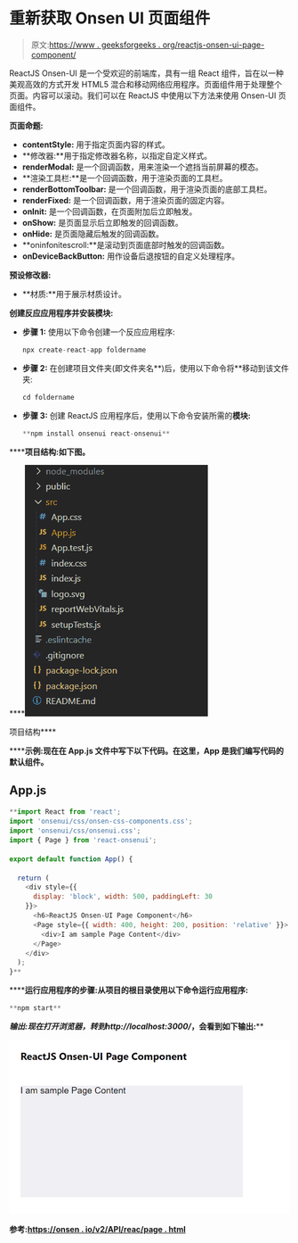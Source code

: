 # 重新获取 Onsen UI 页面组件

> 原文:[https://www . geeksforgeeks . org/reactjs-onsen-ui-page-component/](https://www.geeksforgeeks.org/reactjs-onsen-ui-page-component/)

ReactJS Onsen-UI 是一个受欢迎的前端库，具有一组 React 组件，旨在以一种美观高效的方式开发 HTML5 混合和移动网络应用程序。页面组件用于处理整个页面。内容可以滚动。我们可以在 ReactJS 中使用以下方法来使用 Onsen-UI 页面组件。

**页面命题:**

*   **contentStyle:** 用于指定页面内容的样式。
*   **修改器:**用于指定修改器名称，以指定自定义样式。
*   **renderModal:** 是一个回调函数，用来渲染一个遮挡当前屏幕的模态。
*   **渲染工具栏:**是一个回调函数，用于渲染页面的工具栏。
*   **renderBottomToolbar:** 是一个回调函数，用于渲染页面的底部工具栏。
*   **renderFixed:** 是一个回调函数，用于渲染页面的固定内容。
*   **onInit:** 是一个回调函数，在页面附加后立即触发。
*   **onShow:** 是页面显示后立即触发的回调函数。
*   **onHide:** 是页面隐藏后触发的回调函数。
*   **oninfonitescroll:**是滚动到页面底部时触发的回调函数。
*   **onDeviceBackButton:** 用作设备后退按钮的自定义处理程序。

**预设修改器:**

*   **材质:**用于展示材质设计。

**创建反应应用程序并安装模块:**

*   **步骤 1:** 使用以下命令创建一个反应应用程序:

    ```jsx
    npx create-react-app foldername
    ```

*   **步骤 2:** 在创建项目文件夹(即文件夹名**)后，使用以下命令将**移动到该文件夹:

    ```jsx
    cd foldername
    ```

*   **步骤 3:** 创建 ReactJS 应用程序后，使用以下命令安装所需的****模块:****

    ```jsx
    **npm install onsenui react-onsenui** 
    ```

******项目结构:**如下图。****

****![](img/f04ae0d8b722a9fff0bd9bd138b29c23.png)

项目结构**** 

******示例:**现在在 **App.js** 文件中写下以下代码。在这里，App 是我们编写代码的默认组件。****

## ****App.js****

```jsx
**import React from 'react';
import 'onsenui/css/onsen-css-components.css';
import 'onsenui/css/onsenui.css';
import { Page } from 'react-onsenui';

export default function App() {

  return (
    <div style={{
      display: 'block', width: 500, paddingLeft: 30
    }}>
      <h6>ReactJS Onsen-UI Page Component</h6>
      <Page style={{ width: 400, height: 200, position: 'relative' }}>
        <div>I am sample Page Content</div>
      </Page>
    </div>
  );
}**
```

******运行应用程序的步骤:**从项目的根目录使用以下命令运行应用程序:****

```jsx
**npm start**
```

******输出:**现在打开浏览器，转到***http://localhost:3000/***，会看到如下输出:****

****![](img/e8b4c7025064acffb05e21b3f7592592.png)****

******参考:**[https://onsen . io/v2/API/reac/page . html](https://onsen.io/v2/api/react/Page.html)****